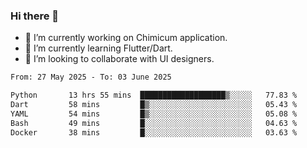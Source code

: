 ### Hi there 👋

<!--
**devcat37/devcat37** is a ✨ _special_ ✨ repository because its `README.md` (this file) appears on your GitHub profile.-->


- 🔭 I’m currently working on Chimicum application.
- 🌱 I’m currently learning Flutter/Dart.
- 👯 I’m looking to collaborate with UI designers.
<!-- - 🤔 I’m looking for help with ... -->

<!--START_SECTION:waka-->

```txt
From: 27 May 2025 - To: 03 June 2025

Python       13 hrs 55 mins  ███████████████████▒░░░░░   77.83 %
Dart         58 mins         █▒░░░░░░░░░░░░░░░░░░░░░░░   05.43 %
YAML         54 mins         █▒░░░░░░░░░░░░░░░░░░░░░░░   05.08 %
Bash         49 mins         █░░░░░░░░░░░░░░░░░░░░░░░░   04.63 %
Docker       38 mins         █░░░░░░░░░░░░░░░░░░░░░░░░   03.63 %
```

<!--END_SECTION:waka-->
